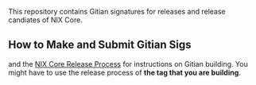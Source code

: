 This repository contains Gitian signatures for releases and release candiates of NIX Core.

## How to Make and Submit Gitian Sigs

and the [NIX Core Release Process](https://github.com/nixplatform/nixcore/blob/master/doc/release-process.md)
for instructions on Gitian building. You might have to use the release process of **the tag that you are building**.
